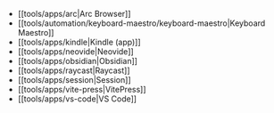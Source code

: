 - [[tools/apps/arc|Arc Browser]]
- [[tools/automation/keyboard-maestro/keyboard-maestro|Keyboard Maestro]]
- [[tools/apps/kindle|Kindle (app)]]
- [[tools/apps/neovide|Neovide]]
- [[tools/apps/obsidian|Obsidian]]
- [[tools/apps/raycast|Raycast]]
- [[tools/apps/session|Session]]
- [[tools/apps/vite-press|VitePress]]
- [[tools/apps/vs-code|VS Code]]